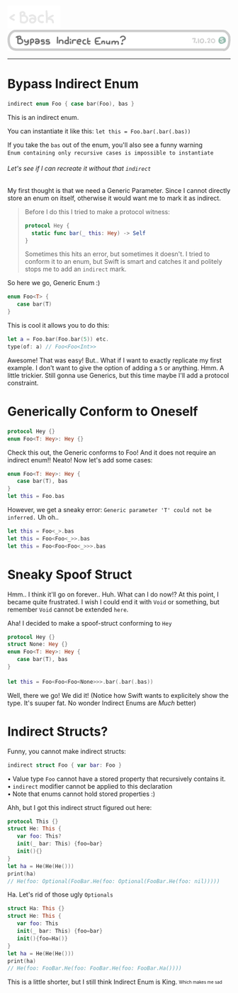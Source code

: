 <a href="https://jonp.io/swift">
  <img alt="Back" src="/Images/Back.jpg" width="120">
</a><br>

<img alt="Bypass Indirect Enum" src="/Images/swift/BypassIndirectEnum.png" width="600">

---

# Bypass Indirect Enum

```swift
indirect enum Foo { case bar(Foo), bas }
```

This is an indirect enum.

You can instantiate it like this:
`let this = Foo.bar(.bar(.bas))`

If you take the `bas` out of the enum, you'll also see a funny warning<br>
`Enum containing only recursive cases is impossible to instantiate`

###### Let's see if I can recreate it without that `indirect`
My first thought is that we need a Generic Parameter. Since I cannot directly store an enum on itself, otherwise it would want me to mark it as indirect.

>Before I do this I tried to make a protocol witness:
>```swift
>protocol Hey {
>   static func bar(_ this: Hey) -> Self
>}
>```
>Sometimes this hits an error, but sometimes it doesn't. I tried to conform it to an enum, but Swift is smart and catches it and politely stops me to add an `indirect` mark.

So here we go, Generic Enum :)
```swift
enum Foo<T> {
   case bar(T)
}
```
This is cool it allows you to do this:
```swift
let a = Foo.bar(Foo.bar(5)) etc.
type(of: a)	// Foo<Foo<Int>>
```

Awesome! That was easy!
But.. What if I want to exactly replicate my first example.
I don't want to give the option of adding a `5` or anything. Hmm. A little trickier.
Still gonna use Generics, but this time maybe I'll add a protocol constraint.

# Generically Conform to Oneself

```swift
protocol Hey {}
enum Foo<T: Hey>: Hey {}
```
Check this out, the Generic conforms to Foo! And it does not require an indirect enum!! Neato! Now let's add some cases:

```swift
enum Foo<T: Hey>: Hey {
   case bar(T), bas
}
let this = Foo.bas
```
However, we get a sneaky error: `Generic parameter 'T' could not be inferred.` Uh oh..
```swift
let this = Foo<_>.bas
let this = Foo<Foo<_>>.bas
let this = Foo<Foo<Foo<_>>>.bas
```

# Sneaky Spoof Struct

Hmm.. I think it'll go on forever.. Huh. What can I do now!?
At this point, I became quite frustrated.
I wish I could end it with `Void` or something, but remember `Void` cannot be extended `here`.

Aha! I decided to make a spoof-struct conforming to `Hey`

```swift
protocol Hey {}
struct None: Hey {}
enum Foo<T: Hey>: Hey {
   case bar(T), bas
}

let this = Foo<Foo<Foo<None>>>.bar(.bar(.bas))
```

Well, there we go! We did it! (Notice how Swift wants to explicitely show the type. It's suuper fat. No wonder Indirect Enums are *Much* better)

# Indirect Structs?

Funny, you cannot make indirect structs:
```swift
indirect struct Foo { var bar: Foo }
```
 • Value type `Foo` cannot have a stored property that recursively contains it.<br>
 • `indirect` modifier cannot be applied to this declaration<br>
 • Note that enums cannot hold stored properties :)

Ahh, but I got this indirect struct figured out here:

```swift
protocol This {}
struct He: This {
   var foo: This?
   init(_ bar: This) {foo=bar}
   init(){}
}
let ha = He(He(He()))
print(ha)
// He(foo: Optional(FooBar.He(foo: Optional(FooBar.He(foo: nil)))))
```

Ha. Let's rid of those ugly `Optionals`

```swift
struct Ha: This {}
struct He: This {
   var foo: This
   init(_ bar: This) {foo=bar}
   init(){foo=Ha()}
}
let ha = He(He(He()))
print(ha)
// He(foo: FooBar.He(foo: FooBar.He(foo: FooBar.Ha())))
```

This is a little shorter, but I still think Indirect Enum is King. <sub><sup>Which makes me sad</sup></sub>
